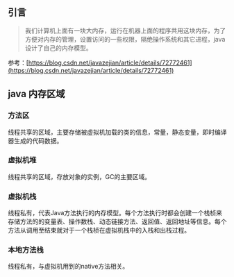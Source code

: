 ## 引言

> 我们计算机上面有一块大内存，运行在机器上面的程序共用这块内存，为了方便对内存的管理，设置访问的一些权限，隔绝操作系统和其它进程，java设计了自己的内存模型。

参考：[https://blog.csdn.net/javazejian/article/details/72772461](https://blog.csdn.net/javazejian/article/details/72772461)

## java 内存区域

### 方法区

线程共享的区域，主要存储被虚拟机加载的类的信息，常量，静态变量，即时编译器生成的代码数据。

### 虚拟机堆

线程共享的区域，存放对象的实例，GC的主要区域。

### 虚拟机栈

线程私有，代表Java方法执行的内存模型。每个方法执行时都会创建一个栈桢来存储方法的的变量表、操作数栈、动态链接方法、返回值、返回地址等信息。每个方法从调用至结束就对于一个栈桢在虚拟机栈中的入栈和出栈过程。

### 本地方法栈

线程私有，与虚拟机用到的native方法相关。

